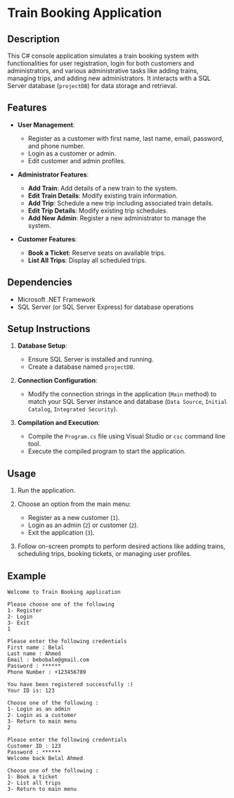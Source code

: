 # Train Booking Application

## Description
This C# console application simulates a train booking system with functionalities for user registration, login for both customers and administrators, and various administrative tasks like adding trains, managing trips, and adding new administrators. It interacts with a SQL Server database (`projectDB`) for data storage and retrieval.

## Features
- **User Management**:
  - Register as a customer with first name, last name, email, password, and phone number.
  - Login as a customer or admin.
  - Edit customer and admin profiles.

- **Administrator Features**:
  - **Add Train**: Add details of a new train to the system.
  - **Edit Train Details**: Modify existing train information.
  - **Add Trip**: Schedule a new trip including associated train details.
  - **Edit Trip Details**: Modify existing trip schedules.
  - **Add New Admin**: Register a new administrator to manage the system.

- **Customer Features**:
  - **Book a Ticket**: Reserve seats on available trips.
  - **List All Trips**: Display all scheduled trips.

## Dependencies
- Microsoft .NET Framework
- SQL Server (or SQL Server Express) for database operations

## Setup Instructions
1. **Database Setup**:
   - Ensure SQL Server is installed and running.
   - Create a database named `projectDB`.

2. **Connection Configuration**:
   - Modify the connection strings in the application (`Main` method) to match your SQL Server instance and database (`Data Source`, `Initial Catalog`, `Integrated Security`).

3. **Compilation and Execution**:
   - Compile the `Program.cs` file using Visual Studio or `csc` command line tool.
   - Execute the compiled program to start the application.

## Usage
1. Run the application.
2. Choose an option from the main menu:
   - Register as a new customer (`1`).
   - Login as an admin (`2`) or customer (`2`).
   - Exit the application (`3`).

3. Follow on-screen prompts to perform desired actions like adding trains, scheduling trips, booking tickets, or managing user profiles.

## Example
```
Welcome to Train Booking application 

Please choose one of the following
1- Register
2- Login
3- Exit
1

Please enter the following credentials
First name : Belal
Last name : Ahmed
Email : bebobale@gmail.com
Password : ******
Phone Number : +123456789

You have been registered successfully :)
Your ID is: 123

Choose one of the following :
1- Login as an admin
2- Login as a customer
3- Return to main menu
2

Please enter the following credentials
Customer ID : 123
Password : ******
Welcome back Belal Ahmed

Choose one of the following :
1- Book a ticket
2- List all trips
3- Return to main menu
```
